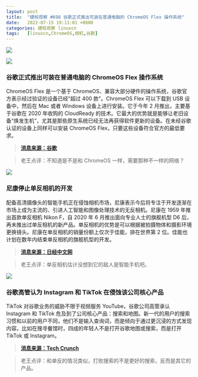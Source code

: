 ```yaml
---
layout: post
title:	"硬核观察 #698 谷歌正式推出可装在普通电脑的 ChromeOS Flex 操作系统"
date:	2022-07-15 19:11:01 +0800 
categories:	硬核观察 linuxcn 
tags:	[linuxcn,ChromeOS,相机,谷歌]
---
```



![](/Asserts/Images//attachment/album/202207/15/190953gtiqzcjjz97jq6uo.jpg)


![](/Asserts/Images//attachment/album/202207/15/191003p2g2srr5vss22z5q.jpg)


### 谷歌正式推出可装在普通电脑的 ChromeOS Flex 操作系统


ChromeOS Flex 是一个基于 ChromeOS、兼容大部分硬件的操作系统，谷歌官方表示经过验证的设备已经“超过 400 款”。ChromeOS Flex 可以下载到 USB 设备中，然后在 Mac 或者 Windows 设备上进行安装。它于今年 2 月推出，主要基于谷歌在 2020 年收购的 CloudReady 的技术。它最大的优势就是能够让老旧设备“焕发生机”，尤其是那些原生系统已经无法再获得软件更新的设备。在未经谷歌认证的设备上同样可以安装 ChromeOS Flex，只要这些设备符合官方的最低要求。



> 
> **[消息来源：谷歌](https://cloud.google.com/blog/products/chrome-enterprise/chromeos-flex-ready-to-scale-to-pcs-and-macs)**
> 
> 
> 



> 
> 老王点评：不知道是不是和 ChromeOS 一样，需要那种不一样的网络？
> 
> 
> 


![](/Asserts/Images//attachment/album/202207/15/191014g0z6e4oow1fwv2e0.jpg)


### 尼康停止单反相机的开发


配备高清摄像头的智能手机正在侵蚀相机市场，尼康表示今后将专注于开发逐渐在市场上成为主流的、引进人工智能和图像处理技术的无反相机。尼康在 1959 年推出首款单反相机 Nikon F，自 2020 年 6 月推出面向专业人士的旗舰机型 D6 后，再未推出过单反相机的新产品。单反相机的优势是可以根据被拍摄物体和摄影环境更换镜头。尼康在单反相机的销量份额上仅次于佳能，排在世界第 2 位。佳能也计划在数年内结束单反相机的旗舰机型的开发。



> 
> **[消息来源：日经中文网](https://cn.nikkei.com/industry/itelectric-appliance/49179-2022-07-13-08-55-20.html)**
> 
> 
> 



> 
> 老王点评：单反相机估计没想到它的敌人是智能手机吧。
> 
> 
> 


![](/Asserts/Images//attachment/album/202207/15/191029po5dokrrw5s5vaj8.jpg)


### 谷歌高管认为 Instagram 和 TikTok 在侵蚀该公司核心产品


TikTok 对谷歌业务的威胁不限于视频服务 YouTube，谷歌公司高管承认 Instagram 和 TikTok 危及到了公司核心产品：搜索和地图。新一代的用户的搜索习惯和以前的用户不同，他们不是输入查询词，而是倾向于通过更沉浸的方式发现内容。比如在搜寻餐馆时，四成的年轻人不是打开谷歌地图或搜索，而是打开 TikTok 或 Instagram。



> 
> **[消息来源：Tech Crunch](https://techcrunch.com/2022/07/12/google-exec-suggests-instagram-and-tiktok-are-eating-into-googles-core-products-search-and-maps/)**
> 
> 
> 



> 
> 老王点评：和单反的情况类似，打败搜索的不是更好的搜索，反而是其它的产品。
> 
> 
>
